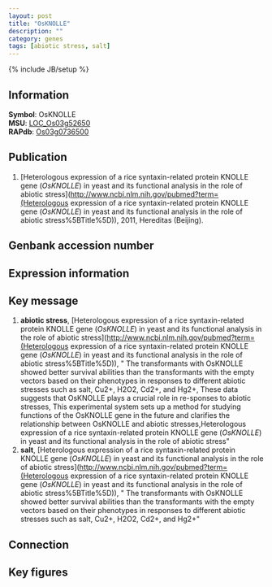 ```yaml
---
layout: post
title: "OsKNOLLE"
description: ""
category: genes
tags: [abiotic stress, salt]
---
```

{% include JB/setup %}

## Information
__Symbol__: OsKNOLLE  
__MSU__: [LOC_Os03g52650](http://rice.plantbiology.msu.edu/cgi-bin/ORF_infopage.cgi?orf=LOC_Os03g52650)  
__RAPdb__: [Os03g0736500](http://rapdb.dna.affrc.go.jp/viewer/gbrowse_details/irgsp1?name=Os03g0736500)  

## Publication
1. [Heterologous expression of a rice syntaxin-related protein KNOLLE gene (<I>OsKNOLLE</I>) in yeast and its functional analysis in the role of abiotic stress](http://www.ncbi.nlm.nih.gov/pubmed?term=(Heterologous expression of a rice syntaxin-related protein KNOLLE gene (<I>OsKNOLLE</I>) in yeast and its functional analysis in the role of abiotic stress%5BTitle%5D)), 2011, Hereditas (Beijing).

## Genbank accession number

## Expression information

## Key message
1. __abiotic stress__, [Heterologous expression of a rice syntaxin-related protein KNOLLE gene (<I>OsKNOLLE</I>) in yeast and its functional analysis in the role of abiotic stress](http://www.ncbi.nlm.nih.gov/pubmed?term=(Heterologous expression of a rice syntaxin-related protein KNOLLE gene (<I>OsKNOLLE</I>) in yeast and its functional analysis in the role of abiotic stress%5BTitle%5D)), " The transformants with OsKNOLLE showed better survival abilities than the transformants with the empty vectors based on their phenotypes in responses to different abiotic stresses such as salt, Cu2+, H2O2, Cd2+, and Hg2+, These data suggests that OsKNOLLE plays a crucial role in re-sponses to abiotic stresses, This experimental system sets up a method for studying functions of the OsKNOLLE gene in the future and clarifies the relationship between OsKNOLLE and abiotic stresses,Heterologous expression of a rice syntaxin-related protein KNOLLE gene (<I>OsKNOLLE</I>) in yeast and its functional analysis in the role of abiotic stress"
2. __salt__, [Heterologous expression of a rice syntaxin-related protein KNOLLE gene (<I>OsKNOLLE</I>) in yeast and its functional analysis in the role of abiotic stress](http://www.ncbi.nlm.nih.gov/pubmed?term=(Heterologous expression of a rice syntaxin-related protein KNOLLE gene (<I>OsKNOLLE</I>) in yeast and its functional analysis in the role of abiotic stress%5BTitle%5D)), " The transformants with OsKNOLLE showed better survival abilities than the transformants with the empty vectors based on their phenotypes in responses to different abiotic stresses such as salt, Cu2+, H2O2, Cd2+, and Hg2+"

## Connection

## Key figures


